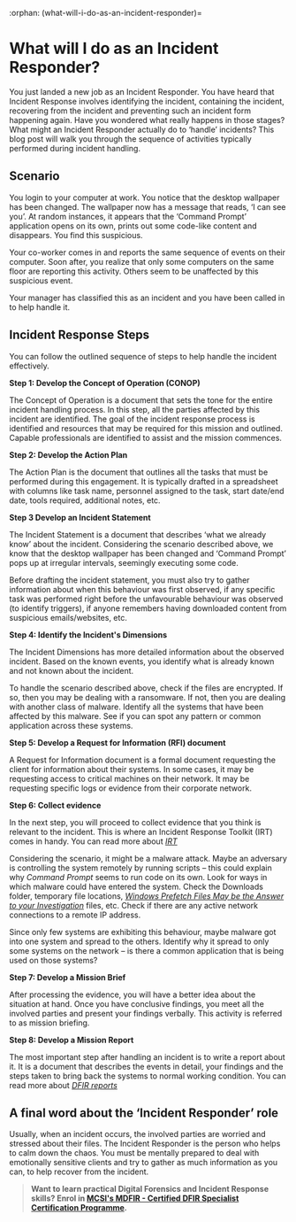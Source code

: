 :orphan:
(what-will-i-do-as-an-incident-responder)=

# What will I do as an Incident Responder?

You just landed a new job as an Incident Responder. You have heard that Incident Response involves identifying the incident, containing the incident, recovering from the incident and preventing such an incident form happening again. Have you wondered what really happens in those stages? What might an Incident Responder actually do to ‘handle’ incidents? This blog post will walk you through the sequence of activities typically performed during incident handling.

## Scenario

You login to your computer at work. You notice that the desktop wallpaper has been changed. The wallpaper now has a message that reads, ‘I can see you’. At random instances, it appears that the ‘Command Prompt’ application opens on its own, prints out some code-like content and disappears. You find this suspicious.

Your co-worker comes in and reports the same sequence of events on their computer. Soon after, you realize that only some computers on the same floor are reporting this activity. Others seem to be unaffected by this suspicious event.

Your manager has classified this as an incident and you have been called in to help handle it.

## Incident Response Steps

You can follow the outlined sequence of steps to help handle the incident effectively.

**Step 1: Develop the Concept of Operation (CONOP)**

The Concept of Operation is a document that sets the tone for the entire incident handling process. In this step, all the parties affected by this incident are identified. The goal of the incident response process is identified and resources that may be required for this mission and outlined. Capable professionals are identified to assist and the mission commences.

**Step 2: Develop the Action Plan**

The Action Plan is the document that outlines all the tasks that must be performed during this engagement. It is typically drafted in a spreadsheet with columns like task name, personnel assigned to the task, start date/end date, tools required, additional notes, etc.

**Step 3 Develop an Incident Statement**

The Incident Statement is a document that describes ‘what we already know’ about the incident. Considering the scenario described above, we know that the desktop wallpaper has been changed and ‘Command Prompt’ pops up at irregular intervals, seemingly executing some code.

Before drafting the incident statement, you must also try to gather information about when this behaviour was first observed, if any specific task was performed right before the unfavourable behaviour was observed (to identify triggers), if anyone remembers having downloaded content from suspicious emails/websites, etc.

**Step 4: Identify the Incident's Dimensions**

The Incident Dimensions has more detailed information about the observed incident. Based on the known events, you identify what is already known and not known about the incident.

To handle the scenario described above, check if the files are encrypted. If so, then you may be dealing with a ransomware. If not, then you are dealing with another class of malware. Identify all the systems that have been affected by this malware. See if you can spot any pattern or common application across these systems.

**Step 5: Develop a Request for Information (RFI) document**

A Request for Information document is a formal document requesting the client for information about their systems. In some cases, it may be requesting access to critical machines on their network. It may be requesting specific logs or evidence from their corporate network.

**Step 6: Collect evidence**

In the next step, you will proceed to collect evidence that you think is relevant to the incident. This is where an Incident Response Toolkit (IRT) comes in handy. You can read more about _[IRT](what-is-an-incident-response-toolkit)_

Considering the scenario, it might be a malware attack. Maybe an adversary is controlling the system remotely by running scripts – this could explain why _Command Prompt_ seems to run code on its own. Look for ways in which malware could have entered the system. Check the Downloads folder, temporary file locations, _[Windows Prefetch Files May be the Answer to your Investigation](windows-prefetch-files-may-be-the-answer-to-your-investigation)_ files, etc. Check if there are any active network connections to a remote IP address.

Since only few systems are exhibiting this behaviour, maybe malware got into one system and spread to the others. Identify why it spread to only some systems on the network – is there a common application that is being used on those systems?

**Step 7: Develop a Mission Brief**

After processing the evidence, you will have a better idea about the situation at hand. Once you have conclusive findings, you meet all the involved parties and present your findings verbally. This activity is referred to as mission briefing.

**Step 8: Develop a Mission Report**

The most important step after handling an incident is to write a report about it. It is a document that describes the events in detail, your findings and the steps taken to bring back the systems to normal working condition. You can read more about _[DFIR reports](providing-clarity-in-the-face-of-adversity-digital-forensics-reports)_

## A final word about the ‘Incident Responder’ role

Usually, when an incident occurs, the involved parties are worried and stressed about their files. The Incident Responder is the person who helps to calm down the chaos. You must be mentally prepared to deal with emotionally sensitive clients and try to gather as much information as you can, to help recover from the incident.

> **Want to learn practical Digital Forensics and Incident Response skills? Enrol in [MCSI's MDFIR - Certified DFIR Specialist Certification Programme](https://www.mosse-institute.com/certifications/mdfir-certified-dfir-specialist.html).**

